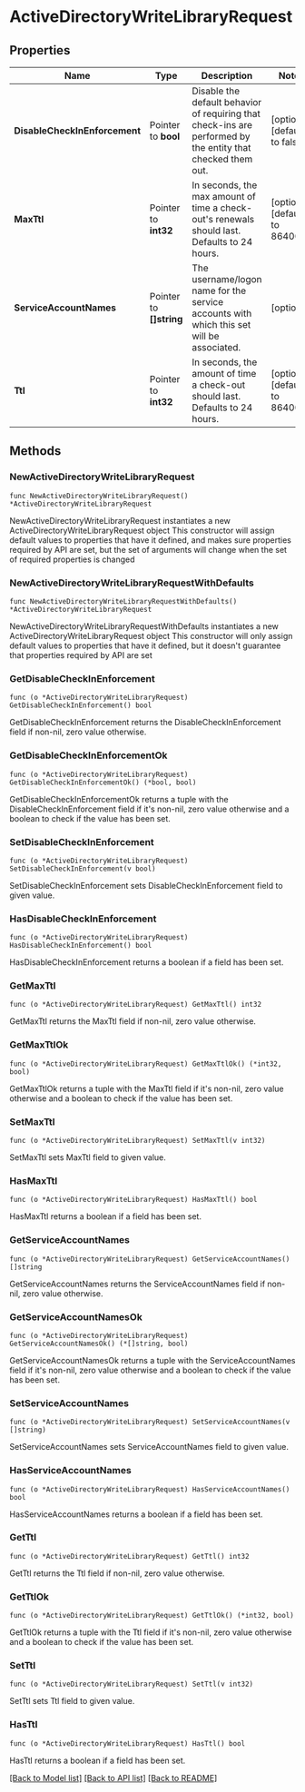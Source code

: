 # ActiveDirectoryWriteLibraryRequest


## Properties

Name | Type | Description | Notes
------------ | ------------- | ------------- | -------------
**DisableCheckInEnforcement** | Pointer to **bool** | Disable the default behavior of requiring that check-ins are performed by the entity that checked them out. | [optional] [default to false]
**MaxTtl** | Pointer to **int32** | In seconds, the max amount of time a check-out&#x27;s renewals should last. Defaults to 24 hours. | [optional] [default to 86400]
**ServiceAccountNames** | Pointer to **[]string** | The username/logon name for the service accounts with which this set will be associated. | [optional] 
**Ttl** | Pointer to **int32** | In seconds, the amount of time a check-out should last. Defaults to 24 hours. | [optional] [default to 86400]



## Methods


### NewActiveDirectoryWriteLibraryRequest

`func NewActiveDirectoryWriteLibraryRequest() *ActiveDirectoryWriteLibraryRequest`

NewActiveDirectoryWriteLibraryRequest instantiates a new ActiveDirectoryWriteLibraryRequest object
This constructor will assign default values to properties that have it defined,
and makes sure properties required by API are set, but the set of arguments
will change when the set of required properties is changed

### NewActiveDirectoryWriteLibraryRequestWithDefaults

`func NewActiveDirectoryWriteLibraryRequestWithDefaults() *ActiveDirectoryWriteLibraryRequest`

NewActiveDirectoryWriteLibraryRequestWithDefaults instantiates a new ActiveDirectoryWriteLibraryRequest object
This constructor will only assign default values to properties that have it defined,
but it doesn't guarantee that properties required by API are set


### GetDisableCheckInEnforcement

`func (o *ActiveDirectoryWriteLibraryRequest) GetDisableCheckInEnforcement() bool`

GetDisableCheckInEnforcement returns the DisableCheckInEnforcement field if non-nil, zero value otherwise.

### GetDisableCheckInEnforcementOk

`func (o *ActiveDirectoryWriteLibraryRequest) GetDisableCheckInEnforcementOk() (*bool, bool)`

GetDisableCheckInEnforcementOk returns a tuple with the DisableCheckInEnforcement field if it's non-nil, zero value otherwise
and a boolean to check if the value has been set.

### SetDisableCheckInEnforcement

`func (o *ActiveDirectoryWriteLibraryRequest) SetDisableCheckInEnforcement(v bool)`

SetDisableCheckInEnforcement sets DisableCheckInEnforcement field to given value.


### HasDisableCheckInEnforcement

`func (o *ActiveDirectoryWriteLibraryRequest) HasDisableCheckInEnforcement() bool`

HasDisableCheckInEnforcement returns a boolean if a field has been set.




### GetMaxTtl

`func (o *ActiveDirectoryWriteLibraryRequest) GetMaxTtl() int32`

GetMaxTtl returns the MaxTtl field if non-nil, zero value otherwise.

### GetMaxTtlOk

`func (o *ActiveDirectoryWriteLibraryRequest) GetMaxTtlOk() (*int32, bool)`

GetMaxTtlOk returns a tuple with the MaxTtl field if it's non-nil, zero value otherwise
and a boolean to check if the value has been set.

### SetMaxTtl

`func (o *ActiveDirectoryWriteLibraryRequest) SetMaxTtl(v int32)`

SetMaxTtl sets MaxTtl field to given value.


### HasMaxTtl

`func (o *ActiveDirectoryWriteLibraryRequest) HasMaxTtl() bool`

HasMaxTtl returns a boolean if a field has been set.




### GetServiceAccountNames

`func (o *ActiveDirectoryWriteLibraryRequest) GetServiceAccountNames() []string`

GetServiceAccountNames returns the ServiceAccountNames field if non-nil, zero value otherwise.

### GetServiceAccountNamesOk

`func (o *ActiveDirectoryWriteLibraryRequest) GetServiceAccountNamesOk() (*[]string, bool)`

GetServiceAccountNamesOk returns a tuple with the ServiceAccountNames field if it's non-nil, zero value otherwise
and a boolean to check if the value has been set.

### SetServiceAccountNames

`func (o *ActiveDirectoryWriteLibraryRequest) SetServiceAccountNames(v []string)`

SetServiceAccountNames sets ServiceAccountNames field to given value.


### HasServiceAccountNames

`func (o *ActiveDirectoryWriteLibraryRequest) HasServiceAccountNames() bool`

HasServiceAccountNames returns a boolean if a field has been set.




### GetTtl

`func (o *ActiveDirectoryWriteLibraryRequest) GetTtl() int32`

GetTtl returns the Ttl field if non-nil, zero value otherwise.

### GetTtlOk

`func (o *ActiveDirectoryWriteLibraryRequest) GetTtlOk() (*int32, bool)`

GetTtlOk returns a tuple with the Ttl field if it's non-nil, zero value otherwise
and a boolean to check if the value has been set.

### SetTtl

`func (o *ActiveDirectoryWriteLibraryRequest) SetTtl(v int32)`

SetTtl sets Ttl field to given value.


### HasTtl

`func (o *ActiveDirectoryWriteLibraryRequest) HasTtl() bool`

HasTtl returns a boolean if a field has been set.









[[Back to Model list]](../README.md#documentation-for-models) [[Back to API list]](../README.md#documentation-for-api-endpoints) [[Back to README]](../README.md)



